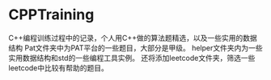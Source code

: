 # CPPTraining
C++编程训练过程中的记录，个人用C++做的算法题精选，以及一些实用的数据结构
Pat文件夹中为PAT平台的一些题目，大部分是甲级。
helper文件夹内为一些实用数据结构和std的一些编程工具实例。
还将添加leetcode文件夹，筛选一些leetcode中比较有帮助的题目。
